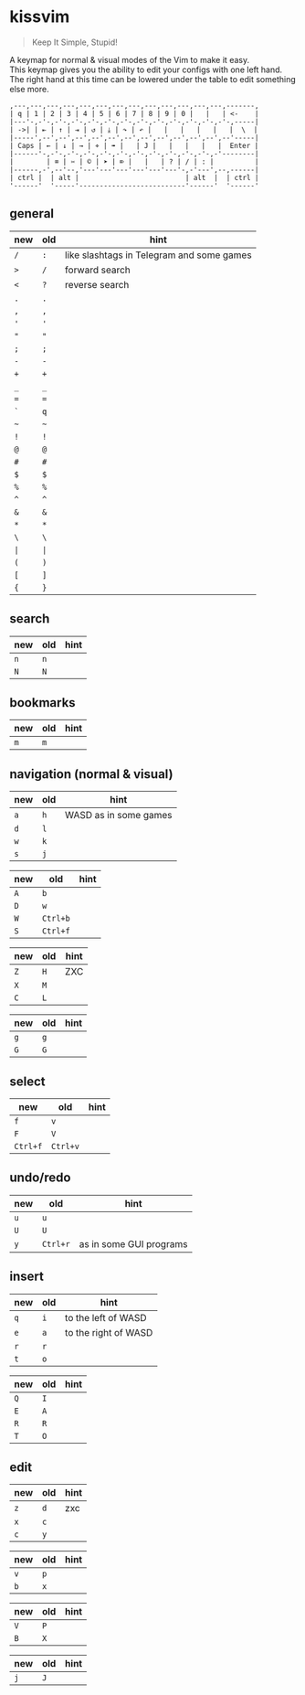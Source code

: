 # kissvim
> Keep It Simple, Stupid!

A keymap for normal & visual modes of the Vim to make it easy.  
This keymap gives you the ability to edit your configs with one left hand.  
The right hand at this time can be lowered under the table to edit something else more.

```
,---,---,---,---,---,---,---,---,---,---,---,---,---,-------,
| q | 1 | 2 | 3 | 4 | 5 | 6 | 7 | 8 | 9 | 0 |   |   | <-    |
|---'-,-'-,-'-,-'-,-'-,-'-,-'-,-'-,-'-,-'-,-'-,-'-,-'-,-----|
| ->| | ⇤ | ↑ | ⇥ | ↺ | ⤓ | ↷ | ↶ |   |   |   |   |   |  \  |
|-----',--',--',--',--',--',--',--',--',--',--',--',--'-----|
| Caps | ← | ↓ | → | ⌖ | ➠ |   | J |   |   |   |   |  Enter |
|------'-,-'-,-'-,-'-,-'-,-'-,-'-,-'-,-'-,-'-,-'-,-'--------|
|        | ⌧ | ✂ | © | ➤ | ⌦ |   |   | ? | / | : |          |
|------,-',--'--,'---'---'---'---'---'---'-,-'---',--,------|
| ctrl |  | alt |                          | alt  |  | ctrl |
'------'  '-----'--------------------------'------'  '------'
```

## general
| new | old | hint |
| --- | --- | ---- |
| `/` | `:` | like slashtags in Telegram and some games |
| `>` | `/` | forward search |
| `<` | `?` | reverse search |
| `.` | `.` | |
| `,` | `,` | |
| `'` | `'` | |
| `"` | `"` | |
| `;` | `;` | |
| `-` | `-` | |
| `+` | `+` | |
| `_` | `_` | |
| `=` | `=` | |
| `` ` `` | `q` | |
| `~` | `~` | |
| `!` | `!` | |
| `@` | `@` | |
| `#` | `#` | |
| `$` | `$` | |
| `%` | `%` | |
| `^` | `^` | |
| `&` | `&` | |
| `*` | `*` | |
| `\` | `\` | |
| `\|` | `\|` | |
| `(` | `)` | |
| `[` | `]` | |
| `{` | `}` | |

## search
| new | old | hint |
| --- | --- | ---- |
| `n` | `n` | |
| `N` | `N` | |

## bookmarks
| new | old | hint |
| --- | --- | ---- |
| `m` | `m` | |

## navigation (normal & visual)
| new | old | hint |
| --- | --- | ---- |
| `a` | `h` | WASD as in some games |
| `d` | `l` | |
| `w` | `k` | |
| `s` | `j` | |

| new | old | hint |
| --- | --- | ---- |
| `A` | `b` | |
| `D` | `w` | |
| `W` | `Ctrl+b` | |
| `S` | `Ctrl+f` | |

| new | old | hint |
| --- | --- | ---- |
| `Z` | `H` | ZXC |
| `X` | `M` | |
| `C` | `L` | |

| new | old | hint |
| --- | --- | ---- |
| `g` | `g` | |
| `G` | `G` | |

## select
| new | old | hint |
| --- | --- | ---- |
| `f` | `v` | |
| `F` | `V` | |
| `Ctrl+f` | `Ctrl+v` | |

## undo/redo
| new | old | hint |
| --- | --- | ---- |
| `u` | `u` | |
| `U` | `U` | |
| `y` | `Ctrl+r` | as in some GUI programs |

## insert
| new | old | hint |
| --- | --- | ---- |
| `q` | `i` | to the left of WASD |
| `e` | `a` | to the right of WASD |
| `r` | `r` | |
| `t` | `o` | |

| new | old | hint |
| --- | --- | ---- |
| `Q` | `I` | |
| `E` | `A` | |
| `R` | `R` | |
| `T` | `O` | |

## edit
| new | old | hint |
| --- | --- | ---- |
| `z` | `d` | zxc |
| `x` | `c` | |
| `c` | `y` | |

| new | old | hint |
| --- | --- | ---- |
| `v` | `p` | |
| `b` | `x` | |

| new | old | hint |
| --- | --- | ---- |
| `V` | `P` | |
| `B` | `X` | |

| new | old | hint |
| --- | --- | ---- |
| `j` | `J` | |
